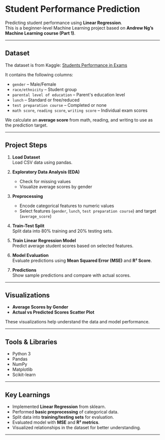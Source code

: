# Student Performance Prediction

Predicting student performance using **Linear Regression**.  
This is a beginner-level Machine Learning project based on **Andrew Ng’s Machine Learning course (Part 1)**.

---

## Dataset
The dataset is from Kaggle: [Students Performance in Exams](https://www.kaggle.com/datasets/spscientist/students-performance-in-exams)  

It contains the following columns:

- `gender` – Male/Female  
- `race/ethnicity` – Student group  
- `parental level of education` – Parent's education level  
- `lunch` – Standard or free/reduced  
- `test preparation course` – Completed or none  
- `math score`, `reading score`, `writing score` – Individual exam scores  

We calculate an **average score** from math, reading, and writing to use as the prediction target.

---

## Project Steps

1. **Load Dataset**  
   Load CSV data using pandas.

2. **Exploratory Data Analysis (EDA)**  
   - Check for missing values  
   - Visualize average scores by gender  

3. **Preprocessing**  
   - Encode categorical features to numeric values  
   - Select features (`gender`, `lunch`, `test preparation course`) and target (`average_score`)

4. **Train-Test Split**  
   Split data into 80% training and 20% testing sets.

5. **Train Linear Regression Model**  
   Predict average student scores based on selected features.

6. **Model Evaluation**  
   Evaluate predictions using **Mean Squared Error (MSE)** and **R² Score**.

7. **Predictions**  
   Show sample predictions and compare with actual scores.

---

## Visualizations

- **Average Scores by Gender**  
- **Actual vs Predicted Scores Scatter Plot**

These visualizations help understand the data and model performance.

---

## Tools & Libraries

- Python 3  
- Pandas  
- NumPy  
- Matplotlib  
- Scikit-learn  

---

## Key Learnings

- Implemented **Linear Regression** from sklearn.  
- Performed **basic preprocessing** of categorical data.  
- Split data into **training/testing sets** for evaluation.  
- Evaluated model with **MSE** and **R² metrics**.  
- Visualized relationships in the dataset for better understanding.

---
